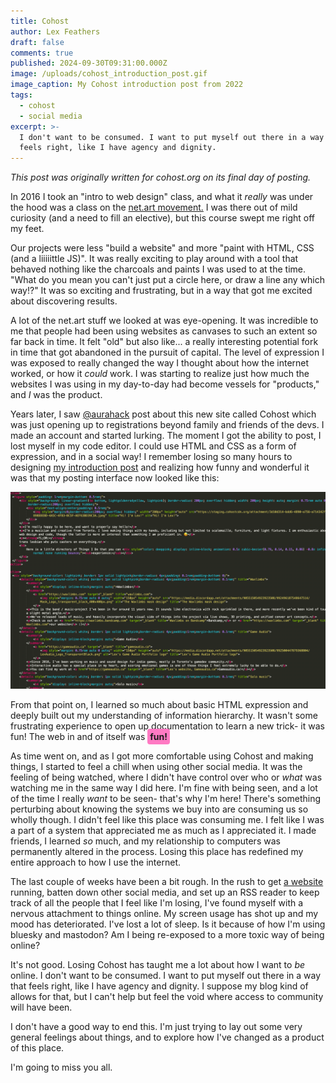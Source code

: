 ```yaml
---
title: Cohost
author: Lex Feathers
draft: false
comments: true
published: 2024-09-30T09:31:00.000Z
image: /uploads/cohost_introduction_post.gif
image_caption: My Cohost introduction post from 2022
tags:
  - cohost
  - social media
excerpt: >-
  I don't want to be consumed. I want to put myself out there in a way that
  feels right, like I have agency and dignity.
---
```

_This post was originally written for cohost.org on its final day of posting._

In 2016 I took an "intro to web design" class, and what it _really_ was under the hood was a class on the [net.art movement.](https://en.wikipedia.org/wiki/Net.art) I was there out of mild curiosity (and a need to fill an elective), but this course swept me right off my feet. 

Our projects were less "build a website" and more "paint with HTML, CSS (and a liiiiittle JS)". It was really exciting to play around with a tool that behaved nothing like the charcoals and paints I was used to at the time. "What do you mean you can't just put a circle here, or draw a line any which way!?"
It was so exciting and frustrating, but in a way that got me excited about discovering results. 

A lot of the net.art stuff we looked at was eye-opening. It was incredible to me that people had been using websites as canvases to such an extent so far back in time. It felt "old" but also like... a really interesting potential fork in time that got abandoned in the pursuit of capital. 
The level of expression I was exposed to really changed the way I thought about how the internet worked, or how it _could_ work. I was starting to realize just how much the websites I was using in my day-to-day had become vessels for "products," and _I_ was the product. 

Years later, I saw [@aurahack](https://blog.aurahack.jp/) post about this new site called Cohost which was just opening up to registrations beyond family and friends of the devs. I made an account and started lurking. The moment I got the ability to post, I lost myself in my code editor. I could use HTML and CSS as a form of expression, and in a social way! I remember losing so many hours to designing [my introduction post](https://cohost.org/Lexfeathers/post/25497-hi-i-m-lex) and realizing how funny and wonderful it was that my posting interface now looked like this:

![A screenshot of a code editor full of html with inline CSS. It is a mess.](/uploads/cohost_posting_2022-07-01.png)

From that point on, I learned so much about basic HTML expression and deeply built out my understanding of information hierarchy. It wasn't some frustrating experience to open up documentation to learn a new trick- it was fun! The web in and of itself was <span style="padding: 4px; background-color: #ff7ac3; color: #1a1a1a; font-weight: bold; border-radius: 4px;">fun!</span>

As time went on, and as I got more comfortable using Cohost and making things, I started to feel a chill when using other social media. It was the feeling of being watched, where I didn't have control over who or _what_ was watching me in the same way I did here. 
I'm fine with being seen, and a lot of the time I really _want_ to be seen- that's why I'm here! There's something perturbing about knowing the systems we buy into are consuming us so wholly though. I didn't feel like this place was consuming me. I felt like I was a part of a system that appreciated me as much as I appreciated it. I made friends, I learned _so_ much, and my relationship to computers was permanently altered in the process. Losing this place has redefined my entire approach to how I use the internet.

The last couple of weeks have been a bit rough. In the rush to get [a website](https://lexfeathers.ca) running, batten down other social media, and set up an RSS reader to keep track of all the people that I feel like I'm losing, I've found myself with a nervous attachment to things online. My screen usage has shot up and my mood has deteriorated. I've lost a lot of sleep. Is it because of how I'm using bluesky and mastodon? Am I being re-exposed to a more toxic way of being online?

It's not good. Losing Cohost has taught me a lot about how I want to _be_ online. I don't want to be consumed. I want to put myself out there in a way that feels right, like I have agency and dignity. 
I suppose my blog kind of allows for that, but I can't help but feel the void where access to community will have been.

I don't have a good way to end this. I'm just trying to lay out some very general feelings about things, and to explore how I've changed as a product of this place.

I'm going to miss you all.
